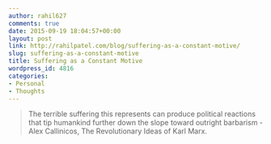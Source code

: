 ```yaml
---
author: rahil627
comments: true
date: 2015-09-19 18:04:57+00:00
layout: post
link: http://rahilpatel.com/blog/suffering-as-a-constant-motive/
slug: suffering-as-a-constant-motive
title: Suffering as a Constant Motive
wordpress_id: 4816
categories:
- Personal
- Thoughts
---
```


<blockquote>The terrible suffering this represents can produce political reactions that tip humankind further down the slope toward outright barbarism - Alex Callinicos, The Revolutionary Ideas of Karl Marx.</blockquote>

